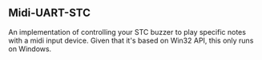 ## Midi-UART-STC

An implementation of controlling your STC buzzer to play specific notes with a midi input device.
Given that it's based on Win32 API, this only runs on Windows.